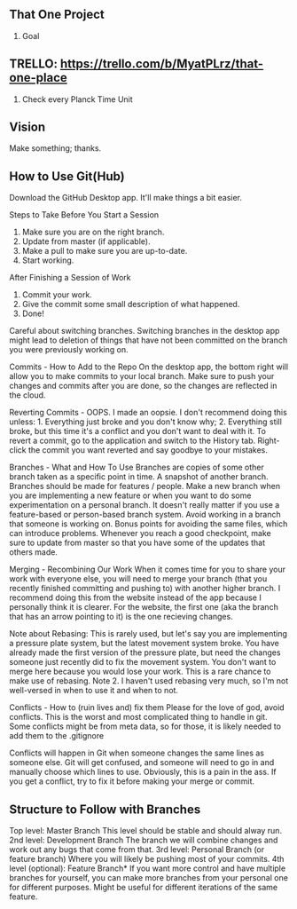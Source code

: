 That One Project
--------------------------------------------
1. Goal

TRELLO: https://trello.com/b/MyatPLrz/that-one-place
--------------------------------------------
1. Check every Planck Time Unit

Vision
--------------------------------------------
Make something; thanks.

How to Use Git(Hub)
--------------------------------------------
Download the GitHub Desktop app. It'll make things a bit easier.

Steps to Take Before You Start a Session
1. Make sure you are on the right branch.
2. Update from master (if applicable).
3. Make a pull to make sure you are up-to-date.
4. Start working.

After Finishing a Session of Work
1. Commit your work.
2. Give the commit some small description of what happened.
3. Done!

Careful about switching branches. Switching branches in the desktop app might lead to deletion of things that have not been committed on the branch you were previously working on.

Commits - How to Add to the Repo
On the desktop app, the bottom right will allow you to make commits to your local branch.
Make sure to push your changes and commits after you are done, so the changes are reflected in the cloud.

Reverting Commits - OOPS. I made an oopsie.
I don't recommend doing this unless: 1. Everything just broke and you don't know why; 2. Everything still broke, but this time it's a conflict and you don't want to deal with it.
To revert a commit, go to the application and switch to the History tab. Right-click the commit you want reverted and say goodbye to your mistakes.

Branches - What and How To Use
Branches are copies of some other branch taken as a specific point in time. A snapshot of another branch.
Branches should be made for features / people. Make a new branch when you are implementing a new feature or when you want to do some experimentation on a personal branch. It doesn't really matter if you use a feature-based or person-based branch system.
Avoid working in a branch that someone is working on. Bonus points for avoiding the same files, which can introduce problems.
Whenever you reach a good checkpoint, make sure to update from master so that you have some of the updates that others made.

Merging - Recombining Our Work
When it comes time for you to share your work with everyone else, you will need to merge your branch (that you recently finished committing and pushing to) with another higher branch.
I recommend doing this from the website instead of the app because I personally think it is clearer. For the website, the first one (aka the branch that has an arrow pointing to it) is the one recieving changes.

Note about Rebasing: This is rarely used, but let's say you are implementing a pressure plate system, but the latest movement system broke. You have already made the first version of the pressure plate, but need the changes someone just recently did to fix the movement system. You don't want to merge here because you would lose your work. This is a rare chance to make use of rebasing. 
Note 2. I haven't used rebasing very much, so I'm not well-versed in when to use it and when to not.

Conflicts - How to (ruin lives and) fix them
Please for the love of god, avoid conflicts. This is the worst and most complicated thing to handle in git. Some conflicts might be from meta data, so for those, it is likely needed to add them to the .gitignore

Conflicts will happen in Git when someone changes the same lines as someone else. Git will get confused, and someone will need to go in and manually choose which lines to use. Obviously, this is a pain in the ass. If you get a conflict, try to fix it before making your merge or commit.

Structure to Follow with Branches
--------------------------------------------
Top level: Master Branch
  This level should be stable and should alway run.
2nd level: Development Branch
  The branch we will combine changes and work out any bugs that come from that.
3rd level: Personal Branch (or feature branch)
  Where you will likely be pushing most of your commits.
4th level (optional): Feature Branch*
  If you want more control and have multiple branches for yourself, you can make more branches from your personal one for different purposes. Might be useful for different iterations of the same feature.
